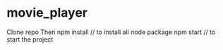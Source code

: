 # movie_player

Clone repo
Then
npm install // to install all node package
npm start // to start the project

